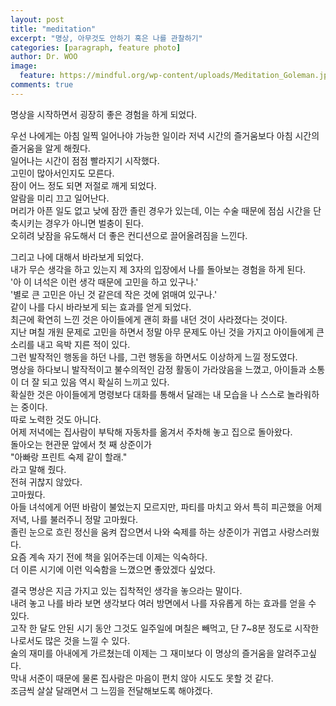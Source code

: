 ```yaml
---
layout: post
title: "meditation"
excerpt: "명상, 아무것도 안하기 혹은 나를 관찰하기"
categories: [paragraph, feature photo]
author: Dr. WOO
image:
  feature: https://mindful.org/wp-content/uploads/Meditation_Goleman.jpg
comments: true
---
```


명상을 시작하면서 굉장히 좋은 경험을 하게 되었다.   

우선 나에게는 아침 일찍 일어나야 가능한 일이라 저녁 시간의 즐거움보다 아침 시간의 즐거움을 알게 해줬다.   
일어나는 시간이 점점 빨라지기 시작했다.   
고민이 많아서인지도 모른다.   
잠이 어느 정도 되면 저절로 깨게 되었다.   
알람을 미리 끄고 일어난다.   
머리가 아픈 일도 없고 낮에 잠깐 졸린 경우가 있는데, 이는 수술 때문에 점심 시간을 단축시키는 경우가 아니면 벌충이 된다.   
오히려 낮잠을 유도해서 더 좋은 컨디션으로 끌어올려짐을 느낀다.   

그리고 나에 대해서 바라보게 되었다.   
내가 무슨 생각을 하고 있는지 제 3자의 입장에서 나를 돌아보는 경험을 하게 된다.   
'아 이 녀석은 이런 생각 때문에 고민을 하고 있구나.'   
'별로 큰 고민은 아닌 것 같은데 작은 것에 얽매여 있구나.'   
같이 나를 다시 바라보게 되는 효과를 얻게 되었다.   
최근에 확연히 느낀 것은 아이들에게 괜히 화를 내던 것이 사라졌다는 것이다.   
지난 며칠 개원 문제로 고민을 하면서 정말 아무 문제도 아닌 것을 가지고 아이들에게 큰 소리를 내고 윽박 지른 적이 있다.   
그런 발작적인 행동을 하던 나를, 그런 행동을 하면서도 이상하게 느낄 정도였다.   
명상을 하다보니 발작적이고 불수의적인 감정 활동이 가라앉음을 느꼈고, 아이들과 소통이 더 잘 되고 있음 역시 확실히 느끼고 있다.   
확실한 것은 아이들에게 명령보다 대화를 통해서 달래는 내 모습을 나 스스로 놀라워하는 중이다.   
따로 노력한 것도 아니다.   
어제 저녁에는 집사람이 부탁해 자동차를 옮겨서 주차해 놓고 집으로 돌아왔다.   
돌아오는 현관문 앞에서 첫 째 상준이가   
"아빠랑 프린트 숙제 같이 할래."   
라고 말해 줬다.   
전혀 귀찮지 않았다.   
고마웠다.   
아들 녀석에게 어떤 바람이 불었는지 모르지만, 파티를 마치고 와서 특히 피곤했을 어제 저녁, 나를 불러주니 정말 고마웠다.   
졸린 눈으로 흐린 정신을 움켜 잡으면서 나와 숙제를 하는 상준이가 귀엽고 사랑스러웠다.   
요즘 계속 자기 전에 책을 읽어주는데 이제는 익숙하다.   
더 이른 시기에 이런 익숙함을 느꼈으면 좋았겠다 싶었다.   

결국 명상은 지금 가지고 있는 집착적인 생각을 놓으라는 말이다.   
내려 놓고 나를 바라 보면 생각보다 여러 방면에서 나를 자유롭게 하는 효과를 얻을 수 있다.   
고작 한 달도 안된 시기 동안 그것도 일주일에 며칠은 빼먹고, 단 7~8분 정도로 시작한 나로서도 많은 것을 느낄 수 있다.   
술의 재미를 아내에게 가르쳤는데 이제는 그 재미보다 이 명상의 즐거움을 알려주고싶다.   
막내 서준이 때문에 물론 집사람은 마음이 편치 않아 시도도 못할 것 같다.   
조금씩 살살 달래면서 그 느낌을 전달해보도록 해야겠다.  
